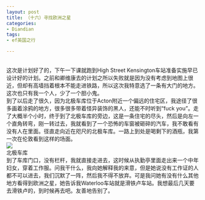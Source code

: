 ```yaml
---
layout: post
title: （十六）寻找欧洲之星
categories:
- Diandian
tags:
- ef英国之行

---
```

<br />这次是计划好了的，下午一下课就跑到High Street Kensington车站准备实施早已设计好的计划。之前和卿维康去的计划之所以失败就是因为没有考虑到地图上很近，但却有高墙挡着根本不能走进铁路，所以这次我特意选了一条有大门的地方。这次也只有我一个人，少了一个胆小鬼。
<br />到了以后走了很久，因为北极车库位于Acton附近一个偏远的住宅区，我途径了很多画着涂鸦的地方，很多很多带着怪异装饰的黑人，还能不时听到“fuck you”。走了大概半个小时，终于到了北极车库的旁边，这是一条住宅的尽头，然后是向左一个直角转弯，刚一转过去，我就看到了一个恐怖的车窗被砸碎的汽车，我不敢看有没有人在里面。径直走向近在咫尺的北极车库。一路上到处是喝剩下的酒瓶，我第一次在伦敦看到这样的场面。
<br />
<img src="http://m2.img.srcdd.com/farm4/d/2012/0627/10/807820EA836EB5F791BA9C169022338B_B500_900_500_373.PNG" />
<br />北极车库
<br />到了车库门口，没有栏杆，我就直接走进去，这时候从执勤亭里面走出来一个中年妇女，穿着工作服。问我干什么，我向她解释我的来意，但是她说没有工作证的人都不可以进去，我们沉默了一阵，然后我不得不放弃。可是我问她有没有什么其他地方看得到欧洲之星，她告诉我Waterloo车站就是滑铁卢车站。我想最后几天要去滑铁卢的，到时候再去吧。友善地告别了。
<br />
<br />
<br />